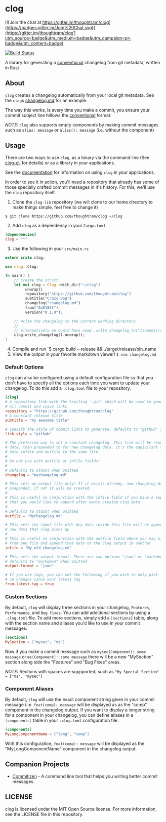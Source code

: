 clog
====

[![Join the chat at
https://gitter.im/thoughtram/clog](https://badges.gitter.im/Join%20Chat.svg)](https://gitter.im/thoughtram/clog?utm_source=badge&utm_medium=badge&utm_campaign=pr-badge&utm_content=badge)

[![Build
Status](https://travis-ci.org/clog-tool/clog-lib.png?branch=master)](https://travis-ci.org/thoughtram/clog)

A library for generating a [conventional][convention] changelog from git
metadata, written in Rust

[convention]:
https://github.com/ajoslin/conventional-changelog/blob/a5505865ff3dd710cf757f50530e73ef0ca641da/conventions/angular.md

## About

`clog` creates a changelog automatically from your local git metadata. See the
`clog`s
[changelog.md](https://github.com/clog-tool/clog-lib/blob/master/changelog.md)
for an example.

The way this works, is every time you make a commit, you ensure your commit
subject line follows the
[conventional](https://github.com/ajoslin/conventional-changelog/blob/a5505865ff3dd710cf757f50530e73ef0ca641da/conventions/angular.md)
format.

*NOTE:* `clog` also supports empty components by making commit messages such as
`alias: message` or `alias(): message` (i.e. without the component)


## Usage

There are two ways to use `clog`, as a binary via the command line (See
[clog-cli](https://github.com/clog-tool/clog-cli) for details) or as a library
in your applicaitons.

See the [documentation](http://clog-tool.github.io/clog-lib/) for information
on using `clog` in your applications.

In order to see it in action, you'll need a repository that already has some of
those specially crafted commit messages in it's history. For this, we'll use
the `clog` repository itself.

 1. Clone the `clog-lib` repository (we will clone to our home directory to
    make things simple, feel free to change it)

```sh
$ git clone https://github.com/thoughtram/clog ~/clog
```

 2. Add `clog` as a dependency in your `Cargo.toml`

```toml
[dependencies]
clog = "*"
```

 3. Use the following in your `src/main.rs`

```rust
extern crate clog;

use clog::Clog;

fn main() {
    // Create the struct
    let mut clog = Clog::with_dir("~/clog")
        .unwrap()
        .repository("https://github.com/thoughtram/clog")
        .subtitle("Crazy Dog")
        .changelog("changelog.md")
        .from("6d8183f")
        .version("0.1.0");

    // Write the changelog to the current working directory
    //
    // Alternatively we could have used .write_changelog_to("/somedir/some_file.md")
    clog.write_changelog().unwrap();
}
```

 4. Compile and run `$ cargo build --release && ./target/release/bin_name
 5. View the output in your favorite markdown viewer! `$ vim changelog.md`

### Default Options

`clog` can also be configured using a default configuration file so that you
don't have to specify all the options each time you want to update your
changelog. To do this add a `.clog.toml` file to your repository.

```toml
[clog]
# A repository link with the trailing '.git' which will be used to generate
# all commit and issue links
repository = "https://github.com/thoughtram/clog"
# A constant release title
subtitle = "my awesome title"

# specify the style of commit links to generate, defaults to "github" if omitted
link-style = "github"

# The preferred way to set a constant changelog. This file will be read for old changelog
# data, then prepended to for new changelog data. It's the equivilant to setting
# both infile and outfile to the same file.
#
# Do not use with outfile or infile fields!
#
# Defaults to stdout when omitted
changelog = "mychangelog.md"

# This sets an output file only! If it exists already, new changelog data will be
# prepended, if not it will be created.
#
# This is useful in conjunction with the infile field if you have a separate file
# that you would like to append after newly created clog data
#
# Defaults to stdout when omitted
outfile = "MyChangelog.md"

# This sets the input file old! Any data inside this file will be appended to any
# new data that clog picks up
#
# This is useful in conjunction with the outfile field where you may wish to read
# from one file and append that data to the clog output in another
infile = "My_old_changelog.md"

# This sets the output format. There are two options "json" or "markdown" and
# defaults to "markdown" when omitted
output-format = "json"

# If you use tags, you can set the following if you wish to only pick
# up changes since your latest tag
from-latest-tag = true
```

### Custom Sections

By default, `clog` will display three sections in your changelog, `Features`,
`Performance`, and `Bug Fixes`. You can add additional sections by using a
`.clog.toml` file. To add more sections, simply add a `[sections]` table, along
with the section name and aliases you'd like to use in your commit messages:

```toml
[sections]
MySection = ["mysec", "ms"]
```

Now if you make a commit message such as `mysec(Component): some message` or
`ms(Component): some message` there will be a new "MySection" section along
side the "Features" and "Bug Fixes" areas.

*NOTE:* Sections with spaces are suppported, such as `"My Special Section" =
["ms", "mysec"]`

### Component Aliases

By default, `clog` will use the exact component string given in your
commit message (i.e. `feat(comp): message` will be displayed as as the
"comp" component in the changelog output.  If you want to display a
longer string for a component in your changelog, you can define aliases
in a `[components]` table in your `.clog.toml` configuration file:

```toml
[components]
MyLongComponentName = ["long", "comp"]
```

With this configuration, `feat(comp): message` will be displayed as the
"MyLongComponentName" component in the changelog output.

## Companion Projects

- [Commitizen](http://commitizen.github.io/cz-cli/) - A command line tool that
  helps you writing better commit messages.

## LICENSE

clog is licensed under the MIT Open Source license. For more information, see the LICENSE file in this repository.

